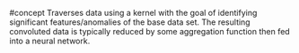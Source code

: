 #concept 
Traverses data using a kernel with the goal of identifying significant features/anomalies of the base data set. The resulting convoluted data is typically reduced by some aggregation function then fed into a neural network.